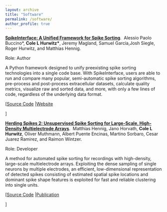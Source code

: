 ```yaml
---
layout: archive
title: "Software"
permalink: /software/
author_profile: true
---
```


<p>
<a href="https://github.com/SpikeInterface"><b>SpikeInterface: A Unified Framework for Spike Sorting</b></a>.&nbsp; Alessio Paolo Buccino*, <b>Cole L Hurwitz*</b>, Jeremy Magland, Samuel Garcia,Josh Siegle, Roger Hurwitz, and Matthias Hennig.
</p>

Role: Author

A Python framework designed to unify preexisting spike sorting technologies into a single code base. With SpikeInterface, users are able to run and compare many popular, semi-automatic spike sorting algorithms, pre-process and post-process extracellular datasets, calculate quality metrics, visualize raw and sorted data, and more, with only a few lines of code, regardless of the underlying data format.

<p>
   [<a href="https://github.com/SpikeInterface">Source Code</a>
   |<a href="https://www.spikeforum.org/">Website</a>

 ]
</p>

<p>
<a href="https://github.com/mhhennig/HS2"><b>Herding Spikes 2: Unsupervised Spike Sorting for Large-Scale, High-Density Multielectrode Arrays</b></a>.&nbsp; Matthias Hennig, Jano Horvath, <b>Cole L Hurwitz</b>, Oliver Muthmann, Albert Puente Encinas, Martino Sorbaro, Cesar Juarez Ramirez, and Raimon Wintzer.
</p>

Role: Developer

A method for automated spike sorting for recordings with high-density, large-scale multielectrode arrays. Exploiting the dense sampling of single neurons by multiple electrodes, an efficient, low-dimensional representation of detected spikes consisting of estimated spatial spike locations and dominant spike shape features is exploited for fast and reliable clustering into single units.

<p>
   [<a href="https://github.com/mhhennig/HS2">Source Code</a>
   |<a href="https://www.sciencedirect.com/science/article/pii/S221112471730236X">Publication</a>

 ]
</p>
